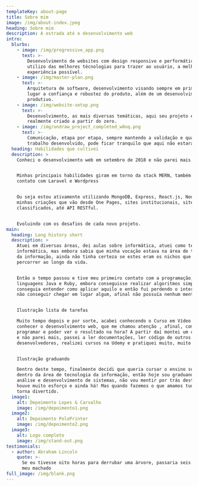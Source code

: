 ```yaml
---
templateKey: about-page
title: Sobre mim
image: /img/about-index.jpeg
heading: Sobre mim
description: A estrada até o desenvolvimento web
intro:
  blurbs:
    - image: /img/progressive_app.png
      text: >-
        Desenvolvimento de websites com design responsivo e performático,
        utilizo das melhores técnologias para trazer ao usuário, a melhor
        experiência possível.
    - image: /img/master-plan.png
      text: >-
        Arquitetura de software, desenvolvimento visando sempre em primeiro
        lugar a confiança e robustez do produto, além de um desenvolvimento mais
        produtivo.
    - image: /img/website-setup.png
      text: >-
        Desenvolvimento, as mais diversas temáticas, aqui seu projeto é
        realmente criado a partir do zero.
    - image: /img/undraw_project_completed_w0oq.png
      text: >-
        Comunicação, etapa por etapa, sempre mantendo a validação e qualidade do
        trabalho desenvolvido, pode ficar tranquilo que aqui não estará sozinho.
  heading: Habilidades que cultivei
  description: >
    Conheci o desenvolvimento web em setembro de 2018 e não parei mais.


    Minhas principais habilidades giram em torno da stack MERN, também tive
    contato com Laravel e Wordpress


    Ou seja estou ativamente utilizando MongoDB, Express, React.js, Node.js em
    minhas criações que vão desde One Pages, sites institucionais, sites de
    classificados, até API RESTful.


    Evoluindo com os desafios de cada novo projeto.
main:
  heading: Long history short
  description: >
    Atuei em diversas áreas, dei aulas sobre informática, atuei como técnico em
    informática, mas embora sabia que minha vocação estava na área de tecnologia
    da informação, ainda não tinha certeza se estes eram os nichos que queria
    percorrer ao longo da vida.


    Então o tempo passou e tive meu primeiro contato com a programação, com as
    linguagens Java e Ruby, embora conseguisse realizar algoritmos simples, não
    conseguia entender como aplicar aquilo e então fui perdendo o interesse por
    não conseguir chegar em lugar algum, afinal não possuía nenhum mentor.


    Ilustração lista de tarefas

    Muito tempo depois e por sorte, acabei conhecendo o Curso em Vídeo e pude
    conhecer o desenvolvimento web, que me chamou atenção , afinal, como assim
    programar e poder ver o resultado na hora? A partir daí montei um cronograma
    e não parei mais, passei a ler documentações, ler código de outros
    desenvolvedores, realizei cursos na Udemy e pratiquei muito, muito mesmo.


    Ilustração graduando

    Dentro deste tempo, finalmente decidi que queria cursar o ensino superior
    dentro da área de tecnologia da informação, então hoje sou graduando em
    análise e desenvolvimento de sistemas, não vou mentir por trás deste resumo
    houve muito esforço e ainda há! Mas quando fazemos o que amamos tudo isso se
    torna divertido.
  image1:
    alt: Depoimento Lopes & Carvalho
    image: /img/depoimento1.png
  image2:
    alt: Depoimento PoloPrinter
    image: /img/depoimento2.png
  image3:
    alt: Logo completo
    image: /img/stand-out.png
testimonials:
  - author: Abraham Lincoln
    quote: >-
      Se eu tivesse oito horas para derrubar uma árvore, passaria seis afiando
      meu machado
full_image: /img/blank.png
---
```



